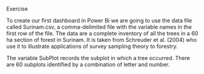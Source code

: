 Exercise

To create our first dashboard in Power Bi we are going to use the data file called Surinam.csv, a comma-delimited file with the variable names in the first row of the file. The data are a complete inventory of all the trees in a 60
ha section of forest in Surinam. It is taken from Schreuder et al. (2004) who use it to illustrate applications of survey sampling theory to forestry.

The variable SubPlot records the subplot in which a tree occurred. There are 60 subplots identified by a combination of letter and number.
